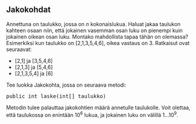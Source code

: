 ## Jakokohdat ##

Annettuna on taulukko, jossa on <em>n</em> kokonaislukua. Haluat jakaa taulukon kahteen osaan niin, että jokainen vasemman osan luku on pienempi kuin jokainen oikean osan luku.
Montako mahdollista tapaa tähän on olemassa?
Esimerkiksi kun taulukko on [2,1,3,5,4,6], oikea vastaus on 3. Ratkaisut ovat seuraavat:

* [2,1] ja [3,5,4,6]
* [2,1,3] ja [5,4,6]
* [2,1,3,5,4] ja [6]

Tee luokka Jakokohta, jossa on seuraava metodi:
<pre>public int laske(int[] taulukko)</pre>

Metodin tulee palauttaa jakokohtien määrä annetulle taulukolle. Voit olettaa, että taulukossa on enintään 10<sup>6</sup> lukua, ja jokainen luku on välillä 1...10<sup>9</sup>.
